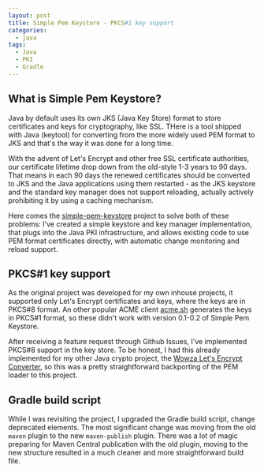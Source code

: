 ```yaml
---
layout: post
title: Simple Pem Keystore - PKCS#1 key support
categories:
  - java
tags:
  - Java
  - PKI
  - Gradle
---
```


## What is Simple Pem Keystore?

Java by default uses its own JKS (Java Key Store) format to store certificates and keys for cryptography, like SSL. THere is a tool shipped with Java (keytool) for converting from the more widely used PEM format to JKS and that's the way it was done for a long time.

With the advent of Let's Encrypt and other free SSL certificate authorities, our certificate lifetime drop down from the old-style 1-3 years to 90 days. That means in each 90 days the renewed certificates should be converted to JKS and the Java applications using them restarted - as the JKS keystore and the standard key manager does not support reloading, actually actively prohibiting it by using a caching mechanism.

Here comes the [simple-pem-keystore](https://github.com/robymus/simple-pem-keystore) project to solve both of these problems: I've created a simple keystore and key manager implementation, that plugs into the Java PKI infrastructure, and allows existing code to use PEM format certificates directly, with automatic change monitoring and reload support.

## PKCS#1 key support

As the original project was developed for my own inhouse projects, it supported only Let's Encrypt certificates and keys, where the keys are in PKCS#8 format. An other popular ACME client [acme.sh](https://github.com/acmesh-official/acme.sh) generates the keys in PKCS#1 format, so these didn't work with version 0.1-0.2 of Simple Pem Keystore.

After receiving a feature request through Github Issues, I've implemented PKCS#8 support in the key store. To be honest, I had this already implemented for my other Java crypto project, the [Wowza Let's Encrypt Converter](https://github.com/robymus/wowza-letsencrypt-converter), so this was a pretty straightforward backporting of the PEM loader to this project.

## Gradle build script

While I was revisiting the project, I upgraded the Gradle build script, change deprecated elements. The most significant change was moving from the old `maven` plugin to the new `maven-publish` plugin. There was a lot of magic preparing for Maven Central publication with the old plugin, moving to the new structure resulted in a much cleaner and more straightforward build file.
